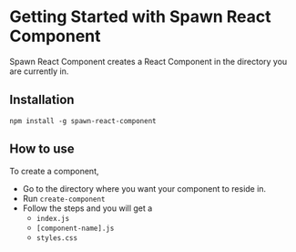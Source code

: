 # Getting Started with Spawn React Component
Spawn React Component creates a React Component in the directory you are currently in.

## Installation
```npm install -g spawn-react-component```

## How to use
To create a component,
- Go to the directory where you want your component to reside in.
- Run ```create-component```
- Follow the steps and you will get a 
  - ```index.js```
  - ```[component-name].js```
  - ```styles.css```
